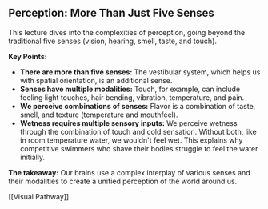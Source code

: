 ## Perception: More Than Just Five Senses

This lecture dives into the complexities of perception, going beyond the traditional five senses (vision, hearing, smell, taste, and touch).

**Key Points:**

- **There are more than five senses:** The vestibular system, which helps us with spatial orientation, is an additional sense.
- **Senses have multiple modalities:** Touch, for example, can include feeling light touches, hair bending, vibration, temperature, and pain.
- **We perceive combinations of senses:** Flavor is a combination of taste, smell, and texture (temperature and mouthfeel).
- **Wetness requires multiple sensory inputs:** We perceive wetness through the combination of touch and cold sensation. Without both, like in room temperature water, we wouldn't feel wet. This explains why competitive swimmers who shave their bodies struggle to feel the water initially.

**The takeaway:** Our brains use a complex interplay of various senses and their modalities to create a unified perception of the world around us.


[[Visual Pathway]]